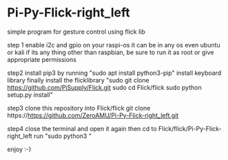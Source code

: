 # Pi-Py-Flick-right_left
simple program for gesture control using flick lib

step 1
enable i2c and gpio on your raspi-os
it can be in any os even ubuntu or kali
if its any thing other than raspbian, be sure to run it as root or give appropriate permissions

step2
install pip3 by running "sudo apt install python3-pip"
install keyboard library
finally install the flicklibrary
"sudo git clone https://github.com/PiSupply/Flick.git
 sudo cd Flick/flick
 sudo python setup.py install"
 
step3
clone this repository into Flick/flick
git clone https://https://github.com/ZeroAMU/Pi-Py-Flick-right_left.git

step4
close the terminal and open it again
then cd to Flick/flick/Pi-Py-Flick-right_left
run "sudo python3 <name of the file that is there in that folder>"


enjoy :-)
